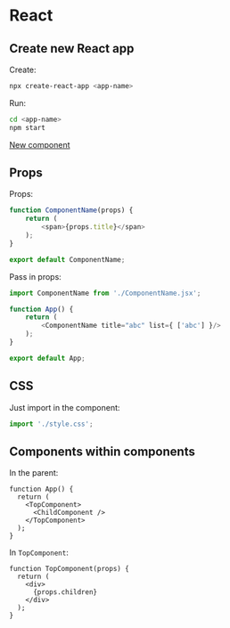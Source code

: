 # React

## Create new React app

Create:
```bash
npx create-react-app <app-name>
```

Run:
```bash
cd <app-name>
npm start
```

[New component](new-component.md)



## Props
Props:
```JavaScript
function ComponentName(props) {
    return (
        <span>{props.title}</span>
    );
}

export default ComponentName;
```

Pass in props:
```JavaScript
import ComponentName from './ComponentName.jsx';

function App() {
    return (
        <ComponentName title="abc" list={ ['abc'] }/>
    );
}

export default App;
```

## CSS

Just import in the component:
```JavaScript
import './style.css';
```

## Components within components
In the parent:
```
function App() {
  return (
    <TopComponent>
      <ChildComponent />
    </TopComponent>
  );
}
```

In `TopComponent`:
```
function TopComponent(props) {
  return (
    <div>
      {props.children}
    </div>
  );
}
```
